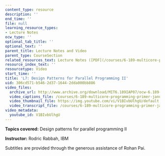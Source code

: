 ```yaml
---
content_type: resource
description: ''
end_time: ''
file: null
learning_resource_types:
- Lecture Notes
ocw_type: ''
optional_tab_title: ''
optional_text: ''
parent_title: Lecture Notes and Video
parent_type: CourseSection
related_resources_text: Lecture Notes ([PDF](/courses/6-189-multicore-programming-primer-january-iap-2007/resources/lec7patterns2))
resource_index_text: ''
resourcetype: Video
start_time: ''
title: 'L7: Design Patterns for Parallel Programming II'
uid: 306cd571-b546-2d37-1644-2dda000bb886
video_files:
  archive_url: http://www.archive.org/download/MIT6.189IAP07/ocw-6.189-iap07-lec07_300k.mp4
  video_captions_file: /courses/6-189-multicore-programming-primer-january-iap-2007/63c68223441f5ab9806ffbc05ca8e105_V1BIvbUlhgU.vtt
  video_thumbnail_file: https://img.youtube.com/vi/V1BIvbUlhgU/default.jpg
  video_transcript_file: /courses/6-189-multicore-programming-primer-january-iap-2007/95038f346238ae445dc53df1608201f5_V1BIvbUlhgU.pdf
video_metadata:
  youtube_id: V1BIvbUlhgU
---
```


**Topics covered:** Design patterns for parallel programming II

**Instructor:** Rodric Rabbah, IBM

Subtitles are provided through the generous assistance of Rohan Pai.

